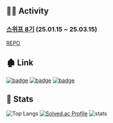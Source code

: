 ## 👨‍💻 Activity
### [스위프 8기](https://swyp.swyg.im/) (25.01.15 ~ 25.03.15) 
[REPO](https://github.com/SWYP-team-2th/server)

## 🏚 Link
[![badge](https://img.shields.io/badge/개인_프로젝트(4d4cat)-777777?style=for-the-badge)](https://4d4cat.site)
[![badge](https://img.shields.io/badge/github_page-333333?style=for-the-badge&logo=github&logoColor=white)](https://yuuuuuuyu.github.io)
[![badge](https://img.shields.io/badge/tistory-000000?style=for-the-badge&logo=tistory&logoColor=white)](https://memories95.tistory.com)

## 🍳 Stats
![Top Langs](https://github-readme-stats.vercel.app/api/top-langs/?username=yuuuuuuyu&layout=compact&exclude_repo=yuuuuuuyu.github.io)
[![Solved.ac Profile](http://mazassumnida.wtf/api/v2/generate_badge?boj=yeonghak77)](https://solved.ac/yeonghak77)
![stats](https://github-readme-stats.vercel.app/api?username=yuuuuuuyu&show_icons=true&theme=transparent&count_private=true)
